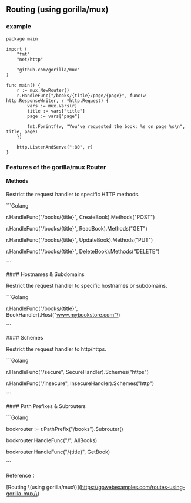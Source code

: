 ## Routing \(using gorilla/mux\)

### example

```Golang
package main

import (
	"fmt"
	"net/http"

	"github.com/gorilla/mux"
)

func main() {
	r := mux.NewRouter()
	r.HandleFunc("/books/{title}/page/{page}", func(w http.ResponseWriter, r *http.Request) {
		vars := mux.Vars(r)
		title := vars["title"]
		page := vars["page"]

		fmt.Fprintf(w, "You've requested the book: %s on page %s\n", title, page)
	})

	http.ListenAndServe(":80", r)
}
```

### Features of the gorilla/mux Router

#### Methods

Restrict the request handler to specific HTTP methods.

\`\`\`Golang

r.HandleFunc\("/books/{title}", CreateBook\).Methods\("POST"\)

r.HandleFunc\("/books/{title}", ReadBook\).Methods\("GET"\)

r.HandleFunc\("/books/{title}", UpdateBook\).Methods\("PUT"\)

r.HandleFunc\("/books/{title}", DeleteBook\).Methods\("DELETE"\)

\`\`\`



\#\#\#\# Hostnames & Subdomains



Restrict the request handler to specific hostnames or subdomains.



\`\`\`Golang

r.HandleFunc\("/books/{title}", BookHandler\).Host\("www.mybookstore.com"\)

\`\`\`



\#\#\#\# Schemes



Restrict the request handler to http/https.



\`\`\`Golang

r.HandleFunc\("/secure", SecureHandler\).Schemes\("https"\)

r.HandleFunc\("/insecure", InsecureHandler\).Schemes\("http"\)

\`\`\`



\#\#\#\# Path Prefixes & Subrouters



\`\`\`Golang

bookrouter := r.PathPrefix\("/books"\).Subrouter\(\)

bookrouter.HandleFunc\("/", AllBooks\)

bookrouter.HandleFunc\("/{title}", GetBook\)

\`\`\`







Reference：



\[Routing \\(using gorilla/mux\\)\]\(https://gowebexamples.com/routes-using-gorilla-mux/\)

